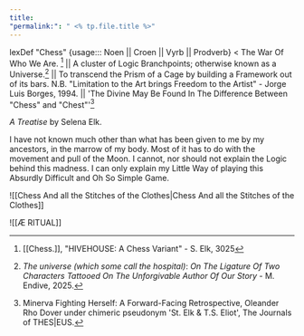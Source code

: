 ```yaml
---
title: 
"permalink:": " <% tp.file.title %>"
---
```

lexDef "Chess" {usage::: Noen || Croen || Vyrb || Prodverb} < The War Of Who We Are. [^ChessNoen] || A cluster of Logic Branchpoints; otherwise known as a Universe.[^ChessCroen] || To transcend the Prism of a Cage by building a Framework out of its bars. N.B. "Limitation to the Art brings Freedom to the Artist" - Jorge Luis Borges, 1994. || 'The Divine May Be Found In The Difference Between "Chess" and "Chest"'[^ChessProdverb]

[^ChessNoen]: [[Chess.]], "HIVEHOUSE: A Chess Variant" - S. Elk, 3025
[^ChessCroen]: *The universe (which some call the hospital)*: *On The Ligature Of Two Characters Tattooed On The Unforgivable Author Of Our Story* - M. Endive, 2025.
[^ChessProdverb]: Minerva Fighting Herself: A Forward-Facing Retrospective, Oleander Rho Dover under chimeric pseudonym 'St. Elk & T.S. Eliot', The Journals of THES|EUS.









*A Treatise*
by Selena Elk. 


I have not known much other than what has been given to me by my ancestors, in the marrow of my body. 
Most of it has to do with the movement and pull of the Moon. 
I cannot, nor should not explain the Logic behind this madness. 
I can only explain my Little Way of playing this Absurdly Difficult and Oh So Simple Game. 

![[Chess And all the Stitches of the Clothes|Chess And all the Stitches of the Clothes]]


![[Æ RITUAL]]



